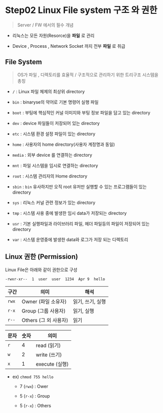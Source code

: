 # Step02 Linux File system 구조 와 권한

> Server / FW 에서의 필수 개념

- 리눅스는 모든 자원(Resorce)을 **파일** 로 관리

- Device , Process , Network Socket 까지 전부 **파일** 로 취급

## File System

> OS가 파일 , 디렉토리를 효율적 / 구조적으로 관리하기 위한 트리구조 시스템을 총칭

- `/` : Linux 파일 체제의 최상위 directory

- `bin` : binaryse의 약어로 기본 명령어 실행 파일

- `boot` : 부팅에 핵심적인 커널 이미지와 부팅 정보 파일을 담고 있는 directory

- `dev` : device 파일들이 저장되어 있는 directory

- `etc` : 시스템 환경 설정 파일이 있는 directory

- `home` : 사용자의 home directory(사용자 계정명과 동일)

- `media` : 외부 device 를 연결하는 directory

- `mnt` : 파일 시스템을 임시로 연결하는 directory

- `root` : 시스템 관리자의 Home directory

- `sbin` : `bin` 유사하지만 오직 root 유저만 실행할 수 있는 프로그램들이 있는 directory

- `sys` : 리눅스 커널 관련 정보가 있는 directory

- `tmp` : 시스템 사용 중에 발생한 임시 data가 저장되는 directory

- `usr` : 기본 실행파일과 라이브러리 파일, 헤더 파일등의 파일이 저장되어 있는 directory

- `var` : 시스템 운영중에 발생한 data와 로그가 저장 되는 디렉토리
 
## Linux 권한 (Permission)

Linux File은 아래와 같이 권한으로 구성

```
-rwxr-xr--  1  user  user  1234  Apr 9  hello
```

| 구간  | 의미               | 해석              |
|-------|------------------|-----------------|
| `rwx`   | Owner (파일 소유자)  | 읽기, 쓰기, 실행 |
| `r-x`   | Group (그룹 사용자)  | 읽기, 실행      |
| `r--`   | Others (그 외 사용자) | 읽기           |

| 문자 | 숫자 | 의미         |
|------|------|--------------|
|`r`    | 4    | read (읽기)  |
|`w`    | 2    | write (쓰기) |
|`x`    | 1    | execute (실행) |


- ex) `chmod 755 hello`

   - 7 (`rwx`) : Ower

   - 5 (`r-x`) : Group

   - 5 (`r-x`) : Others

